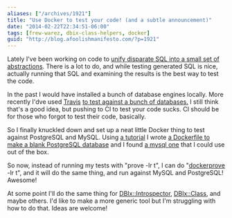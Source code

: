 ```yaml
---
aliases: ["/archives/1921"]
title: "Use Docker to test your code! (and a subtle announcement)"
date: "2014-02-22T22:34:51-06:00"
tags: [frew-warez, dbix-class-helpers, docker]
guid: "http://blog.afoolishmanifesto.com/?p=1921"
---
```

Lately I've been working on code to [unify disparate SQL into a small set of
abstractions](https://github.com/frioux/DBIx-Class-Helpers/commits/dt). There is
a lot to do, and while testing generated SQL is nice, actually running that SQL
and examining the results is the best way to test the code.

In the past I would have installed a bunch of database engines locally. More
recently I'dve used [Travis](http://travis-ci.org/frioux) [to test against a
bunch of
databases.](https://github.com/frioux/DBIx-Introspector/commit/95524d7808f7305598d368af3022727ef985c010)
I still think that's a good idea, but pushing to CI to test your code sucks. CI
should be for those who forgot to test their code, basically.

So I finally knuckled down and set up a neat little Docker thing to test against
PostgreSQL and MySQL. Using [a
tutorial](http://docs.docker.io/en/latest/examples/postgresql_service/) I wrote
[ a Dockerfile to make a blank PostgreSQL
database](https://github.com/frioux/DBIx-Class-Helpers/blob/dt/Dockerfile) and I
found [a mysql one](https://index.docker.io/u/orchardup/mysql/) that I could use
out of the box.

So now, instead of running my tests with "prove -lr t", I can do
"[dockerprove](https://github.com/frioux/DBIx-Class-Helpers/blob/dt/dockerprove)
-lr t", and it will do the same thing, and run against MySQL and PostgreSQL!
Awesome!

At some point I'll do the same thing for [DBIx::Introspector](/archives/1847),
[DBIx::Class](), and maybe others. I'd like to make a more generic tool but I'm
struggling with how to do that. Ideas are welcome!
